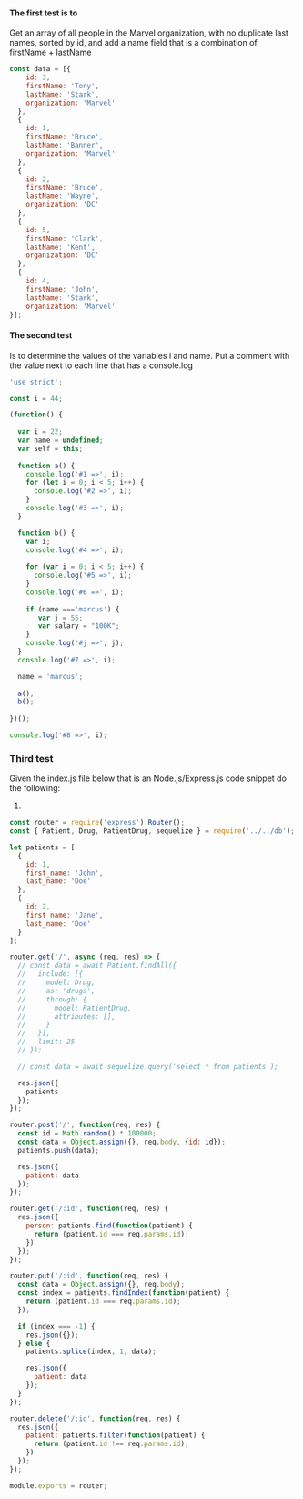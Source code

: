 #### The first test is to 

Get an array of all people in the Marvel organization, with no duplicate last names,
sorted by id, and add a name field that is a combination of firstName + lastName

```javascript
const data = [{
    id: 3,
    firstName: 'Tony',
    lastName: 'Stark',
  	organization: 'Marvel'
  },
  {
    id: 1,
    firstName: 'Bruce',
    lastName: 'Banner',
    organization: 'Marvel'
  },
  {
    id: 2,
    firstName: 'Bruce',
    lastName: 'Wayne',
    organization: 'DC'
  },
  {
    id: 5,
    firstName: 'Clark',
    lastName: 'Kent',
    organization: 'DC'
  },
  {
    id: 4,
    firstName: 'John',
    lastName: 'Stark',
    organization: 'Marvel'
}];

```

#### The second test 

Is to determine the values of the variables i and name.
Put a comment with the value next to each line that has a console.log

```javascript
'use strict';

const i = 44;

(function() {
  
  var i = 22;
  var name = undefined;
  var self = this;
  
  function a() {
    console.log('#1 =>', i);
    for (let i = 0; i < 5; i++) {
      console.log('#2 =>', i);
    }
    console.log('#3 =>', i);
  }

  function b() {
    var i;
    console.log('#4 =>', i);
    
    for (var i = 0; i < 5; i++) { 
      console.log('#5 =>', i);
    }    
    console.log('#6 =>', i);
    
    if (name ==='marcus') {
       var j = 55;
       var salary = "100K";
    }
    console.log('#j =>', j);
  }
  console.log('#7 =>', i);

  name = 'marcus';
  
  a();
  b();
  
})();

console.log('#8 =>', i);
```
### Third test

Given the index.js file below that is an Node.js/Express.js code snippet do the following:

1. 
```javascript
const router = require('express').Router();
const { Patient, Drug, PatientDrug, sequelize } = require('../../db');

let patients = [
  {
    id: 1,
    first_name: 'John',
    last_name: 'Doe'
  },
  {
    id: 2,
    first_name: 'Jane',
    last_name: 'Doe'
  }
];

router.get('/', async (req, res) => {
  // const data = await Patient.findAll({
  //   include: [{
  //     model: Drug,
  //     as: 'drugs',
  //     through: {
  //       model: PatientDrug,
  //       attributes: [],
  //     }
  //   }],
  //   limit: 25
  // });

  // const data = await sequelize.query('select * from patients');

  res.json({
    patients
  });
});

router.post('/', function(req, res) {
  const id = Math.random() * 100000;
  const data = Object.assign({}, req.body, {id: id});
  patients.push(data);

  res.json({
    patient: data
  });
});

router.get('/:id', function(req, res) {
  res.json({
    person: patients.find(function(patient) {
      return (patient.id === req.params.id);
    })
  });
});

router.put('/:id', function(req, res) {
  const data = Object.assign({}, req.body);
  const index = patients.findIndex(function(patient) {
    return (patient.id === req.params.id);
  });

  if (index === -1) {
    res.json({});
  } else {
    patients.splice(index, 1, data);

    res.json({
      patient: data
    });
  }
});

router.delete('/:id', function(req, res) {
  res.json({
    patient: patients.filter(function(patient) {
      return (patient.id !== req.params.id);
    })
  });
});

module.exports = router;

```
